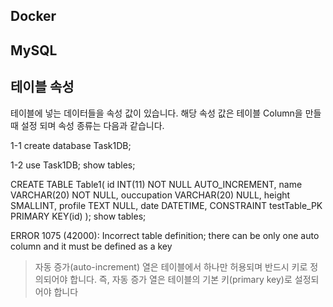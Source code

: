 

## Docker



## MySQL


## 테이블 속성
테이블에 넣는 데이터들을 속성 값이 있습니다.
해당 속성 값은 테이블 Column을 만들 때 설정 되며 속성 종류는 다음과 같습니다.




1-1
create database Task1DB;

1-2
use Task1DB;
show tables;

CREATE TABLE Table1(
id INT(11) NOT NULL AUTO_INCREMENT,
name VARCHAR(20) NOT NULL,
ouccupation VARCHAR(20) NULL,
height SMALLINT,
profile TEXT NULL,
date  DATETIME,
CONSTRAINT testTable_PK PRIMARY KEY(id)
);
show tables;

ERROR 1075 (42000): Incorrect table definition; there can be only one auto column and it must be defined as a key
> 자동 증가(auto-increment) 열은 테이블에서 하나만 허용되며 반드시 키로 정의되어야 합니다. 즉, 자동 증가 열은 테이블의 기본 키(primary key)로 설정되어야 합니다